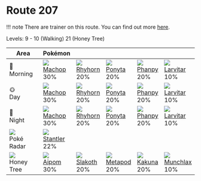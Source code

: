 # Route 207

!!! note
    There are trainer on this route. You can find out more [here](../../trainer_pokemon/route_207/).

Levels: 9 - 10 (Walking) 21 (Honey Tree)

Area                           | Pokémon                         | &nbsp;                          | &nbsp;                          | &nbsp;                          | &nbsp;
---                            | ---                             | ---                             | ---                             | ---                             | ---
🌅<br>Morning                   | ![][066]<br> [Machop]<br> 30%  | ![][111]<br> [Rhyhorn]<br> 20% | ![][077]<br> [Ponyta]<br> 20%  | ![][231]<br> [Phanpy]<br> 20%  | ![][246]<br> [Larvitar]<br> 10%
🌞<br>Day                       | ![][066]<br> [Machop]<br> 30%  | ![][111]<br> [Rhyhorn]<br> 20% | ![][077]<br> [Ponyta]<br> 20%  | ![][231]<br> [Phanpy]<br> 20%  | ![][246]<br> [Larvitar]<br> 10%
🌙<br>Night                     | ![][066]<br> [Machop]<br> 30%  | ![][111]<br> [Rhyhorn]<br> 20% | ![][077]<br> [Ponyta]<br> 20%  | ![][231]<br> [Phanpy]<br> 20%  | ![][246]<br> [Larvitar]<br> 10%
![][poke-radar]<br> Poké Radar | ![][234]<br> [Stantler]<br> 22%
![][honey]<br> Honey Tree      | ![][190]<br> [Aipom]<br> 30%   | ![][287]<br> [Slakoth]<br> 20% | ![][011]<br> [Metapod]<br> 20% | ![][014]<br> [Kakuna]<br> 20%  | ![][446]<br> [Munchlax]<br> 10%


[Metapod]: ../../pokemon_changes/011/
[Kakuna]: ../../pokemon_changes/014/
[Machop]: ../../pokemon_changes/066/
[Ponyta]: ../../pokemon_changes/077/
[Rhyhorn]: ../../pokemon_changes/111/
[Aipom]: ../../pokemon_changes/190/
[Phanpy]: ../../pokemon_changes/231/
[Stantler]: ../../pokemon_changes/234/
[Larvitar]: ../../pokemon_changes/246/
[Slakoth]: ../../pokemon_changes/287/
[Munchlax]: ../../pokemon_changes/446/
[honey]: ../img/items/honey.png
[poke-radar]: ../img/items/poke-radar.png
[011]: ../img/pokemon/011.png
[014]: ../img/pokemon/014.png
[066]: ../img/pokemon/066.png
[077]: ../img/pokemon/077.png
[111]: ../img/pokemon/111.png
[190]: ../img/pokemon/190.png
[231]: ../img/pokemon/231.png
[234]: ../img/pokemon/234.png
[246]: ../img/pokemon/246.png
[287]: ../img/pokemon/287.png
[446]: ../img/pokemon/446.png
